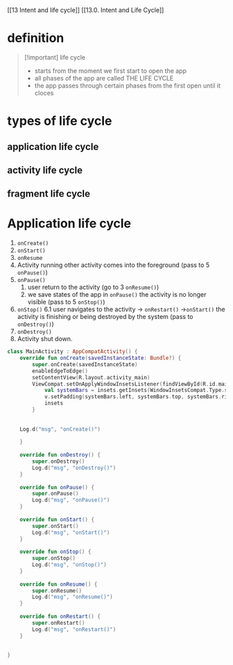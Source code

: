 [[13 Intent and life cycle]]
[[13.0. Intent and Life Cycle]]

# definition

>[!important] life cycle
>- starts from the moment we first start to open the app
>- all phases of the app are called THE LIFE CYCLE
>- the app passes through certain phases from the first open until it cloces


# types of life cycle
## application life cycle
## activity life cycle
## fragment life cycle



# Application life cycle

1. `onCreate()`
2. `onStart()`
3. `onResume`
4. Activity running
other activity comes into the foreground (pass to 5 `onPause()`)
5. `onPause()`
	1. user return to the activity (go to 3 `onResume()`)
	2. we save states of the app in `onPause()`
the activity is no longer visible (pass to 5 `onStop()`)
6. `onStop()`
		6.1 user navigates to the activity -> `onRestart()` ->`onStart()`
the activity is finishing or being destroyed by the system (pass to `onDestroy()`)
7. `onDestroy()`
8. Activity shut down.


```kotlin
class MainActivity : AppCompatActivity() {  
    override fun onCreate(savedInstanceState: Bundle?) {  
        super.onCreate(savedInstanceState)  
        enableEdgeToEdge()  
        setContentView(R.layout.activity_main)  
        ViewCompat.setOnApplyWindowInsetsListener(findViewById(R.id.main)) { v, insets ->  
            val systemBars = insets.getInsets(WindowInsetsCompat.Type.systemBars())  
            v.setPadding(systemBars.left, systemBars.top, systemBars.right, systemBars.bottom)  
            insets  
        }  
  
  
    Log.d("msg", "onCreate()")  
  
    }  
  
    override fun onDestroy() {  
        super.onDestroy()  
        Log.d("msg", "onDestroy()")  
    }  
  
    override fun onPause() {  
        super.onPause()  
        Log.d("msg", "onPause()")  
    }  
  
    override fun onStart() {  
        super.onStart()  
        Log.d("msg", "onStart()")  
    }  
  
    override fun onStop() {  
        super.onStop()  
        Log.d("msg", "onStop()")  
    }  
  
    override fun onResume() {  
        super.onResume()  
        Log.d("msg", "onResume()")  
    }  
  
    override fun onRestart() {  
        super.onRestart()  
        Log.d("msg", "onRestart()")  
    }  
  
  
}
```




























